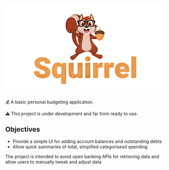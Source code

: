<p align="center">
    <img src="public/img/logo.png">
</p>

:moneybag: A basic personal budgeting application.

:warning: This project is under development and far from ready to use.

## Objectives 

* Provide a simple UI for adding account balances and outstanding debts
* Allow quick summaries of total, simpified categorisesd spending

The project is intended to avoid open banking APIs for retrieving data and allow users to manually tweak and adjust data

